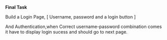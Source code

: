 **Final Task**

Build a Login Page,
[ Username, password and a login button ]

And Authentication,when Correct username-password
combination comes it have to display login sucess
and should go to next page.
